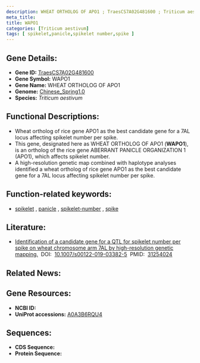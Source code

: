 ```yaml
---
description: WHEAT ORTHOLOG OF APO1 ; TraesCS7A02G481600 ; Triticum aestivum
meta_title:
title: WAPO1
categories: [Triticum aestivum]
tags: [ spikelet,panicle,spikelet number,spike ]
---
```


## Gene Details:
- **Gene ID:**	[TraesCS7A02G481600](https://ensembl.gramene.org/Triticum_aestivum/Gene/Summary?g=TraesCS7A02G481600)
- **Gene Symbol:** WAPO1
- **Gene Name:** WHEAT ORTHOLOG OF APO1
- **Genome:** [Chinese_Spring1.0](https://ensembl.gramene.org/Triticum_aestivum/Info/Index)
- **Species:** *Triticum aestivum*

## Functional Descriptions:
   - Wheat ortholog of rice gene APO1 as the best candidate gene for a 7AL locus affecting spikelet number per spike.
   - This gene, designated here as WHEAT ORTHOLOG OF APO1 (**WAPO1**), is an ortholog of the rice gene ABERRANT PANICLE ORGANIZATION 1 (APO1), which affects spikelet number.
   - A high-resolution genetic map combined with haplotype analyses identified a wheat ortholog of rice gene APO1 as the best candidate gene for a 7AL locus affecting spikelet number per spike.

## Function-related keywords:
   - [spikelet](/tags/spikelet/)&nbsp;,&nbsp;[panicle](/tags/panicle/)&nbsp;,&nbsp;[spikelet-number](/tags/spikelet-number/)&nbsp;,&nbsp;[spike](/tags/spike/)

## Literature:
   - [Identification of a candidate gene for a QTL for spikelet number per spike on wheat chromosome arm 7AL by high-resolution genetic mapping.]( https://link.springer.com/article/10.1007/s00122-019-03382-5)&nbsp;&nbsp;DOI:&nbsp;&nbsp;[10.1007/s00122-019-03382-5](https://link.springer.com/article/10.1007/s00122-019-03382-5)&nbsp;&nbsp;PMID:&nbsp;&nbsp;[31254024](https://pubmed.ncbi.nlm.nih.gov/31254024/)

## Related News:

## Gene Resources:
- **NCBI ID:**  [](https://www.ncbi.nlm.nih.gov/gene/?term=)
- **UniProt accessions:** [A0A3B6RQU4](https://www.uniprot.org/uniprotkb/A0A3B6RQU4/entry)



## Sequences:
- **CDS Sequence:**
- **Protein Sequence:**
